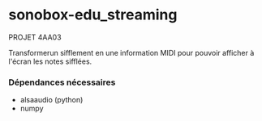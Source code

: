 # sonobox-edu_streaming
PROJET 4AA03

Transformerun sifflement en une information MIDI pour pouvoir afficher à l'écran les notes sifflées.

### Dépendances nécessaires
- alsaaudio (python)
- numpy
